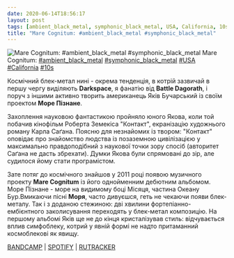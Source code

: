 ```yaml
---
date: 2020-06-14T18:56:17
layout: post
tags: [ambient_black_metal, symphonic_black_metal, USA, California, 10s]
title: "Mare Cognitum: #ambient_black_metal #symphonic_black_metal"
---
```

![Mare Cognitum: #ambient_black_metal #symphonic_black_metal](/assets/photos/photo_994@14-06-2020_18-56-17.jpg)
Mare Cognitum: [#ambient_black_metal](/tags/#ambient_black_metal) [#symphonic_black_metal](/tags/#symphonic_black_metal) [#USA](/tags/#USA) [#California](/tags/#California) [#10s](/tags/#10s)

Космічний блек-метал нині - окрема тенденція, в котрій зазвичай в першу чергу виділяють **Darkspace**, я фанатію від **Battle Dagorath**, і поруч з іншими активно творить американець Яків Бучарський із своїм проектом **Море Пізнане**.

Захоплення науковою фантастикою пройняло юного Якова, коли той побачив кінофільм Роберта Земекіса &quot;Контакт&quot;, екранізацію художнього роману Карла Саґана. Поясню для незнайомих із твором: &quot;Контакт&quot; оповідає про знайомство людства із позаземною цивілізацією у максимально правдоподібний з наукової точки зору спосіб (авторитет Саґана не дасть збрехати). Думки Якова були спрямовані до зір, але судилося йому стати програмістом.

Зате потяг до космічного знайшов у 2011 році появою музичного проекту **Mare Cognitum** із його однойменним дебютним альбомом. Море Пізнане - море на видимому боці Місяця, частина Океану Бур.Вмикаючи пісні **Моря**, часто дивуєшся, геть не чекаючи появи блек-металу. Так і з доданою стежиною: дві хвилини фортепіанно-ембієнтного заколисування переходять у блек-метал композицію. На першому альбомі Яків ще не до кінця кристалізував стиль: відчувається вплив симфоблеку, котрий у явній формі не надто притаманний космоблекові як явищу.

[BANDCAMP](https://marecognitum.bandcamp.com/album/the-sea-which-has-become-known) | [SPOTIFY](https://open.spotify.com/album/50VwmXPTYpcMcJYyYlGgos) | [RUTRACKER](https://rutracker.org/forum/viewtopic.php?t=4840216)